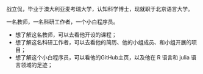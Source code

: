 战立侃，毕业于澳大利亚麦考瑞大学，认知科学博士，现就职于北京语言大学。

一名教师，一名科研工作者，一个小白程序员。

- 想了解这名教师，可以去看他开设的课程；
- 想了解这名科研工作者，可以去看他的简历、他的小组成员、和小组开展的项目；
- 想了解这个小白程序员，可以看他的GitHub主页，以及他在 R 语言和 julia 语言领域的足迹；